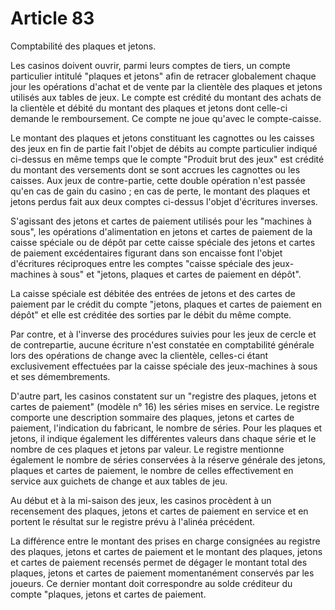 # Article 83

Comptabilité des plaques et jetons.

Les casinos doivent ouvrir, parmi leurs comptes de tiers, un compte particulier intitulé "plaques et jetons" afin de retracer globalement chaque jour les opérations d'achat et de vente par la clientèle des plaques et jetons utilisés aux tables de jeux. Le compte est crédité du montant des achats de la clientèle et débité du montant des plaques et jetons dont celle-ci demande le remboursement. Ce compte ne joue qu'avec le compte-caisse.

Le montant des plaques et jetons constituant les cagnottes ou les caisses des jeux en fin de partie fait l'objet de débits au compte particulier indiqué ci-dessus en même temps que le compte "Produit brut des jeux" est crédité du montant des versements dont se sont accrues les cagnottes ou les caisses. Aux jeux de contre-partie, cette double opération n'est passée qu'en cas de gain du casino ; en cas de perte, le montant des plaques et jetons perdus fait aux deux comptes ci-dessus l'objet d'écritures inverses.

S'agissant des jetons et cartes de paiement utilisés pour les "machines à sous", les opérations d'alimentation en jetons et cartes de paiement de la caisse spéciale ou de dépôt par cette caisse spéciale des jetons et cartes de paiement excédentaires figurant dans son encaisse font l'objet d'écritures réciproques entre les comptes "caisse spéciale des jeux-machines à sous" et "jetons, plaques et cartes de paiement en dépôt".

La caisse spéciale est débitée des entrées de jetons et des cartes de paiement par le crédit du compte "jetons, plaques et cartes de paiement en dépôt" et elle est créditée des sorties par le débit du même compte.

Par contre, et à l'inverse des procédures suivies pour les jeux de cercle et de contrepartie, aucune écriture n'est constatée en comptabilité générale lors des opérations de change avec la clientèle, celles-ci étant exclusivement effectuées par la caisse spéciale des jeux-machines à sous et ses démembrements.

D'autre part, les casinos constatent sur un "registre des plaques, jetons et cartes de paiement" (modèle n° 16) les séries mises en service. Le registre comporte une description sommaire des plaques, jetons et cartes de paiement, l'indication du fabricant, le nombre de séries. Pour les plaques et jetons, il indique également les différentes valeurs dans chaque série et le nombre de ces plaques et jetons par valeur. Le registre mentionne également le nombre de séries conservées à la réserve générale des jetons, plaques et cartes de paiement, le nombre de celles effectivement en service aux guichets de change et aux tables de jeu.

Au début et à la mi-saison des jeux, les casinos procèdent à un recensement des plaques, jetons et cartes de paiement en service et en portent le résultat sur le registre prévu à l'alinéa précédent.

La différence entre le montant des prises en charge consignées au registre des plaques, jetons et cartes de paiement et le montant des plaques, jetons et cartes de paiement recensés permet de dégager le montant total des plaques, jetons et cartes de paiement momentanément conservés par les joueurs. Ce dernier montant doit correspondre au solde créditeur du compte "plaques, jetons et cartes de paiement.
